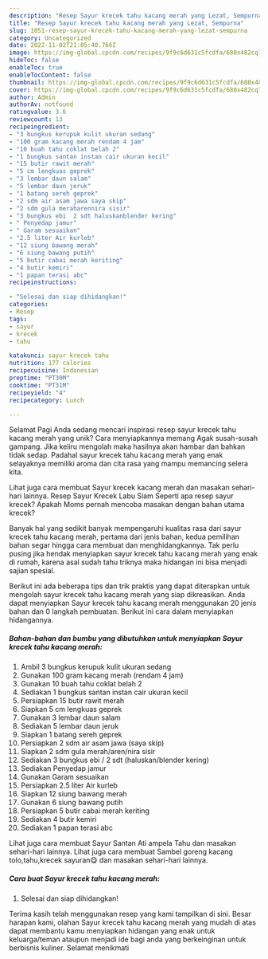 ```yaml
---
description: "Resep Sayur krecek tahu kacang merah yang Lezat, Sempurna"
title: "Resep Sayur krecek tahu kacang merah yang Lezat, Sempurna"
slug: 1051-resep-sayur-krecek-tahu-kacang-merah-yang-lezat-sempurna
category: Uncategorized
date: 2022-11-02T21:05:40.766Z
image: https://img-global.cpcdn.com/recipes/9f9c6d631c5fcdfa/680x482cq70/sayur-krecek-tahu-kacang-merah-foto-resep-utama.jpg
hideToc: false
enableToc: true
enableTocContent: false
thumbnail: https://img-global.cpcdn.com/recipes/9f9c6d631c5fcdfa/680x482cq70/sayur-krecek-tahu-kacang-merah-foto-resep-utama.jpg
cover: https://img-global.cpcdn.com/recipes/9f9c6d631c5fcdfa/680x482cq70/sayur-krecek-tahu-kacang-merah-foto-resep-utama.jpg
author: Admin
authorAv: notfound
ratingvalue: 3.6
reviewcount: 13
recipeingredient:
- "3 bungkus kerupuk kulit ukuran sedang"
- "100 gram kacang merah rendam 4 jam"
- "10 buah tahu coklat belah 2"
- "1 bungkus santan instan cair ukuran kecil"
- "15 butir rawit merah"
- "5 cm lengkuas geprek"
- "3 lembar daun salam"
- "5 lembar daun jeruk"
- "1 batang sereh geprek"
- "2 sdm air asam jawa saya skip"
- "2 sdm gula meraharennira sisir"
- "3 bungkus ebi  2 sdt haluskanblender kering"
- " Penyedap jamur"
- " Garam sesuaikan"
- "2.5 liter Air kurleb"
- "12 siung bawang merah"
- "6 siung bawang putih"
- "5 butir cabai merah keriting"
- "4 butir kemiri"
- "1 papan terasi abc"
recipeinstructions:

- "Selesai dan siap dihidangkan!"
categories:
- Resep
tags:
- sayur
- krecek
- tahu

katakunci: sayur krecek tahu 
nutrition: 177 calories
recipecuisine: Indonesian
preptime: "PT30M"
cooktime: "PT31M"
recipeyield: "4"
recipecategory: Lunch

---
```



Selamat Pagi Anda sedang mencari inspirasi resep sayur krecek tahu kacang merah yang unik? Cara menyiapkannya memang Agak susah-susah gampang. Jika keliru mengolah maka hasilnya akan hambar dan bahkan tidak sedap. Padahal sayur krecek tahu kacang merah yang enak selayaknya memiliki aroma dan cita rasa yang mampu memancing selera kita.


Lihat juga cara membuat Sayur krecek kacang merah dan masakan sehari-hari lainnya. Resep Sayur Krecek Labu Siam Seperti apa resep sayur krecek? Apakah Moms pernah mencoba masakan dengan bahan utama krecek?

Banyak hal yang sedikit banyak mempengaruhi kualitas rasa dari sayur krecek tahu kacang merah, pertama dari jenis bahan, kedua pemilihan bahan segar hingga cara membuat dan menghidangkannya. Tak perlu pusing jika hendak menyiapkan sayur krecek tahu kacang merah yang enak di rumah, karena asal sudah tahu triknya maka hidangan ini bisa menjadi sajian spesial.


Berikut ini ada beberapa tips dan trik praktis yang dapat diterapkan untuk mengolah sayur krecek tahu kacang merah yang siap dikreasikan. Anda dapat menyiapkan Sayur krecek tahu kacang merah menggunakan 20 jenis bahan dan 0 langkah pembuatan. Berikut ini cara dalam menyiapkan hidangannya.

<!--inarticleads1-->

##### Bahan-bahan dan bumbu yang dibutuhkan untuk menyiapkan Sayur krecek tahu kacang merah:

1. Ambil 3 bungkus kerupuk kulit ukuran sedang
1. Gunakan 100 gram kacang merah (rendam 4 jam)
1. Gunakan 10 buah tahu coklat belah 2
1. Sediakan 1 bungkus santan instan cair ukuran kecil
1. Persiapkan 15 butir rawit merah
1. Siapkan 5 cm lengkuas geprek
1. Gunakan 3 lembar daun salam
1. Sediakan 5 lembar daun jeruk
1. Siapkan 1 batang sereh geprek
1. Persiapkan 2 sdm air asam jawa (saya skip)
1. Siapkan 2 sdm gula merah/aren/nira sisir
1. Sediakan 3 bungkus ebi / 2 sdt (haluskan/blender kering)
1. Sediakan  Penyedap jamur
1. Gunakan  Garam sesuaikan
1. Persiapkan 2.5 liter Air kurleb
1. Siapkan 12 siung bawang merah
1. Gunakan 6 siung bawang putih
1. Persiapkan 5 butir cabai merah keriting
1. Sediakan 4 butir kemiri
1. Sediakan 1 papan terasi abc


Lihat juga cara membuat Sayur Santan Ati ampela Tahu dan masakan sehari-hari lainnya. Lihat juga cara membuat Sambel goreng kacang tolo,tahu,krecek sayuran😋 dan masakan sehari-hari lainnya. 

<!--inarticleads2-->

##### Cara buat Sayur krecek tahu kacang merah:


1. Selesai dan siap dihidangkan!



Terima kasih telah menggunakan resep yang kami tampilkan di sini. Besar harapan kami, olahan Sayur krecek tahu kacang merah yang mudah di atas dapat membantu kamu menyiapkan hidangan yang enak untuk keluarga/teman ataupun menjadi ide bagi anda yang berkeinginan untuk berbisnis kuliner. Selamat menikmati
